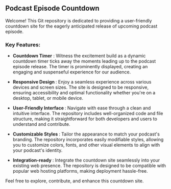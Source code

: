 
## Podcast Episode Countdown 

Welcome! This Git repository is dedicated to providing a user-friendly countdown site for the eagerly anticipated release of upcoming podcast episode.

### Key Features:

- <b> Countdown Timer</b> : Witness the excitement build as a dynamic countdown timer ticks away the moments leading up to the podcast episode release. The timer is prominently displayed, creating an engaging and suspenseful experience for our audience.

-  <b> Responsive Design </b>: Enjoy a seamless experience across various devices and screen sizes. The site is designed to be responsive, ensuring accessibility and optimal functionality whether you're on a desktop, tablet, or mobile device.

-  <b>User-Friendly Interface </b>: Navigate with ease through a clean and intuitive interface. The repository includes well-organized code and file structure, making it straightforward for both developers and users to understand and contribute.

-  <b>Customizable Styles </b>: Tailor the appearance to match your podcast's branding. The repository incorporates easily modifiable styles, allowing you to customize colors, fonts, and other visual elements to align with your podcast's identity.

-  <b>Integration-ready </b>: Integrate the countdown site seamlessly into your existing web presence. The repository is designed to be compatible with popular web hosting platforms, making deployment hassle-free.


Feel free to explore, contribute, and enhance this countdown site.
